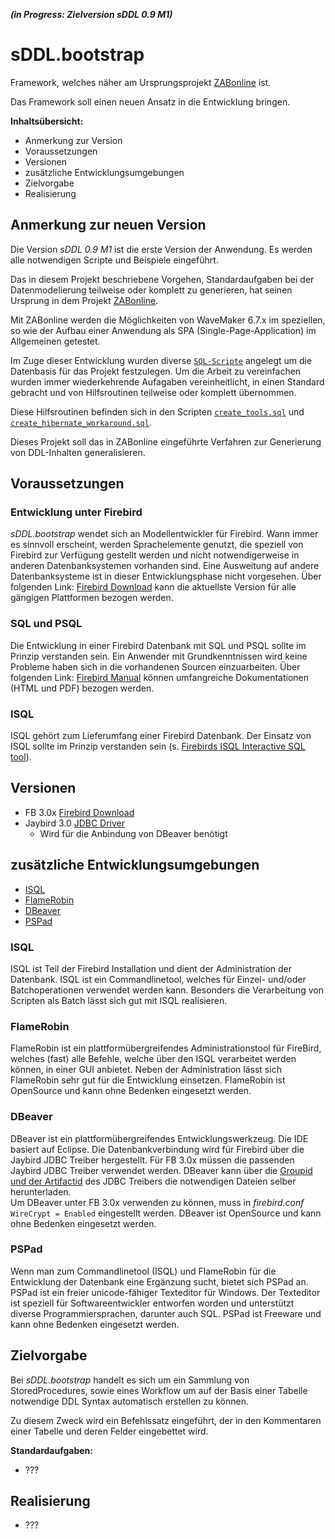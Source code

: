 ***(in Progress: Zielversion sDDL 0.9 M1)***

sDDL.bootstrap
==============

Framework, welches näher am Ursprungsprojekt [ZABonline](https://github.com/AlfredGerke/ZABonline "ZABonline - Einarbeitung in die Entwicklung von Web-Anwendugen mit WaveMaker") ist.

Das Framework soll einen neuen Ansatz in die Entwicklung bringen.

**Inhaltsübersicht:**

- Anmerkung zur Version
- Voraussetzungen
- Versionen
- zusätzliche Entwicklungsumgebungen
- Zielvorgabe 
- Realisierung

Anmerkung zur neuen Version
---------------------------

Die Version *sDDL 0.9 M1* ist die erste Version der Anwendung.
Es werden alle notwendigen Scripte und Beispiele eingeführt. 

Das in diesem Projekt beschriebene Vorgehen, Standardaufgaben bei der Datenmodelierung
teilweise oder komplett zu generieren, hat seinen Ursprung in dem Projekt [ZABonline](https://github.com/AlfredGerke/ZABonline "ZABonline - Einarbeitung in die Entwicklung von Web-Anwendugen mit WaveMaker").

Mit ZABonline werden die Möglichkeiten von WaveMaker 6.7.x im speziellen, so wie der Aufbau einer Anwendung als SPA (Single-Page-Application) im Allgemeinen getestet. 

Im Zuge dieser Entwicklung wurden diverse [`SQL-Scripte`](https://github.com/AlfredGerke/ZABonline/tree/master/source/script/script "SQL-Scripte vom ZABonline") angelegt um die Datenbasis für das Projekt festzulegen.
Um die Arbeit zu vereinfachen wurden immer wiederkehrende Aufagaben vereinheitlicht, in einen Standard gebracht und von Hilfsroutinen teilweise oder komplett übernommen.

Diese Hilfsroutinen befinden sich in den Scripten [`create_tools.sql`](https://github.com/AlfredGerke/ZABonline/blob/master/source/script/script/create_tools.sql "create_tools.sql") und [`create_hibernate_workaround.sql`](https://github.com/AlfredGerke/ZABonline/blob/master/source/script/script/create_hibernate_workaround.sql "create_hibernate_workaround.sql"). 

Dieses Projekt soll das in ZABonline eingeführte Verfahren zur Generierung von DDL-Inhalten generalisieren.

Voraussetzungen
---------------

### Entwicklung unter Firebird
*sDDL.bootstrap* wendet sich an Modellentwickler für Firebird. 
Wann immer es sinnvoll erscheint, werden Sprachelemente genutzt, die speziell von Firebird zur Verfügung gestellt 
werden und nicht notwendigerweise in anderen Datenbanksystemen vorhanden sind.
Eine Ausweitung auf andere Datenbanksysteme ist in dieser Entwicklungsphase nicht
vorgesehen. Über folgenden Link: [Firebird Download](https://firebirdsql.org/en/firebird-3-0/ "Firebird Download")
kann die aktuellste Version für alle gängigen Plattformen bezogen werden. 

### SQL und PSQL   
Die Entwicklung in einer Firebird Datenbank mit SQL und PSQL sollte im Prinzip 
verstanden sein. Ein Anwender mit Grundkenntnissen wird keine Probleme haben sich
in die vorhandenen Sourcen einzuarbeiten. Über folgenden Link: [Firebird Manual](http://www.firebirdsql.org/en/reference-manuals/ "Firebird Manual")
können umfangreiche Dokumentationen (HTML und PDF) bezogen werden.  

### ISQL
ISQL gehört zum Lieferumfang einer Firebird Datenbank. Der Einsatz von ISQL sollte
im Prinzip verstanden sein (s. [Firebirds ISQL Interactive SQL tool](http://www.firebirdsql.org/file/documentation/reference_manuals/user_manuals/html/isql.html "Firebirds ISQL Interactive SQL tool")).
                          

Versionen
---------

* FB 3.0x [Firebird Download](https://firebirdsql.org/en/firebird-3-0/ "Firebird Download")
* Jaybird 3.0 [JDBC Driver](https://firebirdsql.org/en/jdbc-driver/ "JDBC Driver")
    - Wird für die Anbindung von DBeaver benötigt 


zusätzliche Entwicklungsumgebungen
----------------------------------

* [ISQL](http://www.firebirdsql.org/manual/isql-interactive.html "ISQL-Commandlinetool")
* [FlameRobin](http://www.flamerobin.org/ "GUI für Datenbankentwurf/-entwicklung")
* [DBeaver](http://dbeaver.jkiss.org/ "Universial SQL Client")
* [PSPad](http://www.pspad.com/de/ "PSPad – der ultimative Editor für Softwareentwickler")  

### ISQL
ISQL ist Teil der Firebird Installation und dient der Administration der Datenbank. 
ISQL ist ein Commandlinetool, welches für Einzel- und/oder Batchoperationen verwendet werden kann.
Besonders die Verarbeitung von Scripten als Batch lässt sich gut mit ISQL realisieren.

### FlameRobin     
FlameRobin ist ein plattformübergreifendes Administrationstool für FireBird, welches (fast) alle Befehle, 
welche über den ISQL verarbeitet werden können, in einer GUI anbietet. Neben der Administration lässt sich 
FlameRobin sehr gut für die Entwicklung einsetzen. FlameRobin ist OpenSource und kann ohne
Bedenken eingesetzt werden.

### DBeaver
DBeaver ist ein plattformübergreifendes Entwicklungswerkzeug. Die IDE basiert auf Eclipse. 
Die Datenbankverbindung wird für Firebird über die Jaybird JDBC Treiber hergestellt.
Für FB 3.0x müssen die passenden Jaybird JDBC Treiber verwendet werden. DBeaver kann über die [Groupid 
und der Artifactid](https://www.firebirdsql.org/file/documentation/drivers_documentation/java/3.0.0-beta-2/release_notes.html "Groupid 
und der Artifactid") des JDBC Treibers die notwendigen Dateien selber herunterladen.  
Um DBeaver unter FB 3.0x verwenden zu können, muss in *firebird.conf* `WireCrypt = Enabled` eingestellt werden.
DBeaver ist OpenSource und kann ohne Bedenken eingesetzt werden.

### PSPad
Wenn man zum Commandlinetool (ISQL) und FlameRobin für die Entwicklung der Datenbank 
eine Ergänzung sucht, bietet sich PSPad an. PSPad ist ein freier unicode-fähiger 
Texteditor für Windows. Der Texteditor ist speziell für Softwareentwickler entworfen 
worden und unterstützt diverse Programmiersprachen, darunter auch SQL. PSPad ist 
Freeware und kann ohne Bedenken eingesetzt werden.   


Zielvorgabe
-----------

Bei *sDDL.bootstrap* handelt es sich um ein Sammlung von StoredProcedures, sowie 
eines Workflow um auf der Basis einer Tabelle notwendige DDL Syntax automatisch 
erstellen zu können.

Zu diesem Zweck wird ein Befehlssatz eingeführt, der in den Kommentaren einer Tabelle
und deren Felder eingebettet wird.

**Standardaufgaben:**

- ???

Realisierung
------------

- ???
